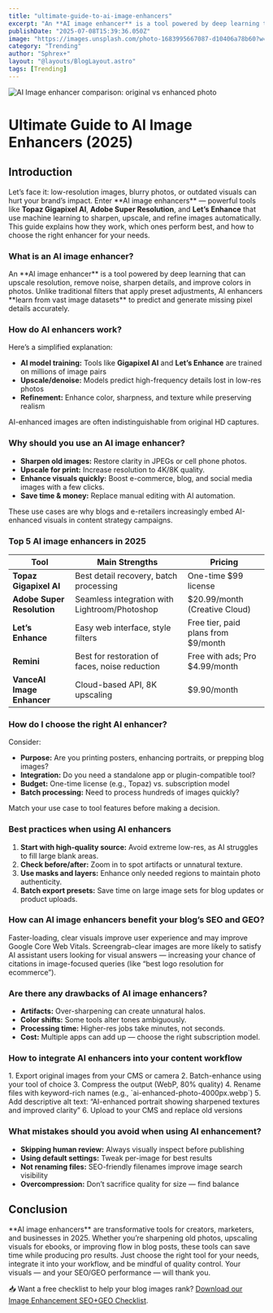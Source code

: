 ```yaml
---
title: "ultimate-guide-to-ai-image-enhancers"
excerpt: "An **AI image enhancer** is a tool powered by deep learning that can upscale resolution, remove noise, sharpen details, and improve colors in photos. Unlike traditional filters that apply preset adjustments, AI enhancers **learn from vast image datasets** to predict and generate missing pixel details accurately."
publishDate: "2025-07-08T15:39:36.050Z"
image: "https://images.unsplash.com/photo-1683995667087-d10406a78b60?w=500&auto=format&fit=crop&q=60&ixlib=rb-4.1.0&ixid=M3wxMjA3fDB8MHxzZWFyY2h8MTZ8fGFpJTIwaW1hZ2UlMjBlbmhhbmNlcnN8ZW58MHx8MHx8fDA%3D"
category: "Trending"
author: "Sphrex+"
layout: "@layouts/BlogLayout.astro"
tags: [Trending]
---
```


<img src="https://images.unsplash.com/photo-1683995667087-d10406a78b60?w=500&auto=format&fit=crop&q=60&ixlib=rb-4.1.0&ixid=M3wxMjA3fDB8MHxzZWFyY2h8MTZ8fGFpJTIwaW1hZ2UlMjBlbmhhbmNlcnN8ZW58MHx8MHx8fDA%3D" alt="AI Image enhancer comparison: original vs enhanced photo" />

<h1 id="ultimate-guide-to-ai-image-enhancers">Ultimate Guide to AI Image Enhancers (2025)</h1>

<h2 id="introduction">Introduction</h2>
<p>Let’s face it: low-resolution images, blurry photos, or outdated visuals can hurt your brand’s impact. Enter **AI image enhancers** — powerful tools like <strong>Topaz Gigapixel AI</strong>, <strong>Adobe Super Resolution</strong>, and <strong>Let’s Enhance</strong> that use machine learning to sharpen, upscale, and refine images automatically. This guide explains how they work, which ones perform best, and how to choose the right enhancer for your needs.</p>

<h3 id="what-is-an-ai-image-enhancer">What is an AI image enhancer?</h3>
<p>An **AI image enhancer** is a tool powered by deep learning that can upscale resolution, remove noise, sharpen details, and improve colors in photos. Unlike traditional filters that apply preset adjustments, AI enhancers **learn from vast image datasets** to predict and generate missing pixel details accurately.</p>

<h3 id="how-do-ai-enhancers-work">How do AI enhancers work?</h3>
<p>Here’s a simplified explanation:
<ul>
  <li><strong>AI model training:</strong> Tools like <strong>Gigapixel AI</strong> and <strong>Let’s Enhance</strong> are trained on millions of image pairs</li>
  <li><strong>Upscale/denoise:</strong> Models predict high-frequency details lost in low-res photos</li>
  <li><strong>Refinement:</strong> Enhance color, sharpness, and texture while preserving realism</li>
</ul>
AI-enhanced images are often indistinguishable from original HD captures.</p>

<h3 id="why-use-ai-image-enhancers">Why should you use an AI image enhancer?</h3>
<ul>
  <li><strong>Sharpen old images:</strong> Restore clarity in JPEGs or cell phone photos.</li>
  <li><strong>Upscale for print:</strong> Increase resolution to 4K/8K quality.</li>
  <li><strong>Enhance visuals quickly:</strong> Boost e-commerce, blog, and social media images with a few clicks.</li>
  <li><strong>Save time & money:</strong> Replace manual editing with AI automation.</li>
</ul>
These use cases are why blogs and e-retailers increasingly embed AI-enhanced visuals in content strategy campaigns.</p>

<h3 id="top-5-ai-image-enhancers-in-2025">Top 5 AI image enhancers in 2025</h3>
<table>
  <thead>
    <tr>
      <th>Tool</th>
      <th>Main Strengths</th>
      <th>Pricing</th>
    </tr>
  </thead>
  <tbody>
    <tr>
      <td><strong>Topaz Gigapixel AI</strong></td>
      <td>Best detail recovery, batch processing</td>
      <td>One-time $99 license</td>
    </tr>
    <tr>
      <td><strong>Adobe Super Resolution</strong></td>
      <td>Seamless integration with Lightroom/Photoshop</td>
      <td>$20.99/month (Creative Cloud)</td>
    </tr>
    <tr>
      <td><strong>Let’s Enhance</strong></td>
      <td>Easy web interface, style filters</td>
      <td>Free tier, paid plans from $9/month</td>
    </tr>
    <tr>
      <td><strong>Remini</strong></td>
      <td>Best for restoration of faces, noise reduction</td>
      <td>Free with ads; Pro $4.99/month</td>
    </tr>
    <tr>
      <td><strong>VanceAI Image Enhancer</strong></td>
      <td>Cloud-based API, 8K upscaling</td>
      <td>$9.90/month</td>
    </tr>
  </tbody>
</table>

<h3 id="how-to-choose-the-right-ai-enhancer">How do I choose the right AI enhancer?</h3>
<p>Consider:
<ul>
  <li><strong>Purpose:</strong> Are you printing posters, enhancing portraits, or prepping blog images?</li>
  <li><strong>Integration:</strong> Do you need a standalone app or plugin-compatible tool?</li>
  <li><strong>Budget:</strong> One-time license (e.g., Topaz) vs. subscription model</li>
  <li><strong>Batch processing:</strong> Need to process hundreds of images quickly?</li>
</ul>
Match your use case to tool features before making a decision.</p>

<h3 id="best-practices-when-using-ai-enhancers">Best practices when using AI enhancers</h3>
<p>
<ol>
  <li><strong>Start with high-quality source:</strong> Avoid extreme low-res, as AI struggles to fill large blank areas.</li>
  <li><strong>Check before/after:</strong> Zoom in to spot artifacts or unnatural texture.</li>
  <li><strong>Use masks and layers:</strong> Enhance only needed regions to maintain photo authenticity.</li>
  <li><strong>Batch export presets:</strong> Save time on large image sets for blog updates or product uploads.</li>
</ol></p>

<h3 id="how-can-ai-image-enhancers-benefit-your-blog-seo-geo">How can AI image enhancers benefit your blog’s SEO and GEO?</h3>
<p>Faster-loading, clear visuals improve user experience and may improve Google Core Web Vitals. Screengrab-clear images are more likely to satisfy AI assistant users looking for visual answers — increasing your chance of citations in image-focused queries (like “best logo resolution for ecommerce”).</p>

<h3 id="are-there-any-drawbacks-of-ai-image-enhancers">Are there any drawbacks of AI image enhancers?</h3>
<p>
<ul>
  <li><strong>Artifacts:</strong> Over-sharpening can create unnatural halos.</li>
  <li><strong>Color shifts:</strong> Some tools alter tones ambiguously.</li>
  <li><strong>Processing time:</strong> Higher-res jobs take minutes, not seconds.</li>
  <li><strong>Cost:</strong> Multiple apps can add up — choose the right subscription model.</li>
</ul></p>

<h3 id="how-to-integrate-ai-enhancers-into-your-content-workflow">How to integrate AI enhancers into your content workflow</h3>
<p>
1. Export original images from your CMS or camera  
2. Batch-enhance using your tool of choice  
3. Compress the output (WebP, 80% quality)  
4. Rename files with keyword-rich names (e.g., `ai-enhanced-photo-4000px.webp`)  
5. Add descriptive alt text: “AI-enhanced portrait showing sharpened textures and improved clarity”  
6. Upload to your CMS and replace old versions  
</p>

<h3 id="what-mistakes-to-avoid-when-using-ai-enhancement">What mistakes should you avoid when using AI enhancement?</h3>
<p>
<ul>
  <li><strong>Skipping human review:</strong> Always visually inspect before publishing</li>
  <li><strong>Using default settings:</strong> Tweak per-image for best results</li>
  <li><strong>Not renaming files:</strong> SEO-friendly filenames improve image search visibility</li>
  <li><strong>Overcompression:</strong> Don’t sacrifice quality for size — find balance</li>
</ul></p>

<h2 id="conclusion">Conclusion</h2>
<p>**AI image enhancers** are transformative tools for creators, marketers, and businesses in 2025. Whether you’re sharpening old photos, upscaling visuals for ebooks, or improving flow in blog posts, these tools can save time while producing pro results. Just choose the right tool for your needs, integrate it into your workflow, and be mindful of quality control. Your visuals — and your SEO/GEO performance — will thank you.</p>

<p>📥 Want a free checklist to help your blog images rank? <a href="https://blog.nectarhub.xyz/blog/Everything-You-Need-to-Know-About-NectarGPT-Pollen-Superintelligence-Deepseek-and-the-Next-Era-of-AI">Download our Image Enhancement SEO+GEO Checklist</a>.</p>
